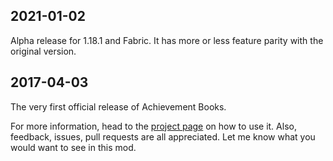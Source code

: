 ## 2021-01-02
Alpha release for 1.18.1 and Fabric.
It has more or less feature parity with the original version.

## 2017-04-03
The very first official release of Achievement Books.

For more information, head to the [project page](https://github.com/meza/achievementbooks) on how to use it.
Also, feedback, issues, pull requests are all appreciated. Let me know what you would want to see in this mod.


